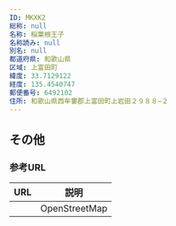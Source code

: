 ```yaml
---
ID: MKXK2
総称: null
名称: 稲葉根王子
名称読み: null
別名: null
都道府県: 和歌山県
区域: 上富田町
緯度: 33.7129122
経度: 135.4540747
郵便番号: 6492102
住所: 和歌山県西牟婁郡上富田町上岩田２９８８−２
---
```


## その他

### 参考URL

| URL | 説明          |
| --- | ------------- |
|     | OpenStreetMap |
